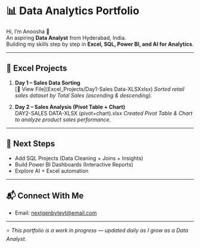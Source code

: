 # 📊 Data Analytics Portfolio  

Hi, I’m Anoosha 👋  
An aspiring **Data Analyst** from Hyderabad, India.  
Building my skills step by step in **Excel, SQL, Power BI, and AI for Analytics**.  

---

## 🚀 Excel Projects
1. **Day 1 – Sales Data Sorting**  
    [📂 View File](Excel_Projects/Day1-Sales Data-XLSXxlsx)
   *Sorted retail sales dataset by Total Sales (ascending & descending).*  

2. **Day 2 – Sales Analysis (Pivot Table + Chart)**  
 DAY2-SALES DATA-XLSX (pivot+chart).xlsx
   *Created Pivot Table & Chart to analyze product sales performance.*  

---

## 🎯 Next Steps
- Add SQL Projects (Data Cleaning + Joins + Insights)  
- Build Power BI Dashboards (Interactive Reports)  
- Explore AI + Excel automation  

---

## 📬 Connect With Me

- Email: nextgenbyteyt@email.com  

---
⭐ *This portfolio is a work in progress — updated daily as I grow as a Data Analyst.*
